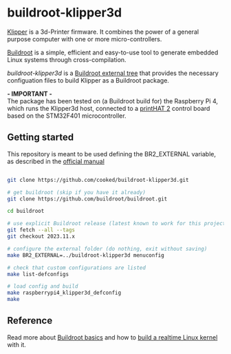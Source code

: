 # buildroot-klipper3d

[Klipper](https://www.klipper3d.org/) is a 3d-Printer firmware. It combines the power of a general purpose computer with one or more micro-controllers.  

[Buildroot](https://buildroot.org/) is a simple, efficient and easy-to-use tool to generate embedded Linux systems through cross-compilation.  

*buildroot-klipper3d* is a [Buildroot external tree](https://buildroot.org/downloads/manual/manual.html#outside-br-custom) that provides the necessary configuation files to build Klipper as a Buildroot package.

**- IMPORTANT -**  
The package has been tested on (a Buildroot build for) the Raspberry Pi 4, which runs the Klipper3d host, connected to a [printHAT 2](https://docs.wrecklab.com/phat2/) control board based on the STM32F401 microcontroller.


## Getting started

This repository is meant to be used defining the BR2_EXTERNAL variable, as described in the [official manual](https://buildroot.org/downloads/manual/manual.html#outside-br-custom)

```bash

git clone https://github.com/cooked/buildroot-klipper3d.git

# get buildroot (skip if you have it already)
git clone https://github.com/buildroot/buildroot.git

cd buildroot

# use explicit Buildroot release (latest known to work for this project)
git fetch --all --tags
git checkout 2023.11.x

# configure the external folder (do nothing, exit without saving)
make BR2_EXTERNAL=../buildroot-klipper3d menuconfig

# check that custom configurations are listed
make list-defconfigs

# load config and build
make raspberrypi4_klipper3d_defconfig
make
```

## Reference

Read more about [Buildroot basics](https://www.stefanocottafavi.com/buildroot_basics/) and how to [build a realtime Linux kernel](https://www.stefanocottafavi.com/buildroot_rpi_kernel_rt/) with it.

